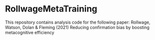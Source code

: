 # RollwageMetaTraining

This repository contains analysis code for the following paper: Rollwage, Watson, Dolan & Fleming (2021) Reducing confirmation bias by boosting metacognitive efficiency
